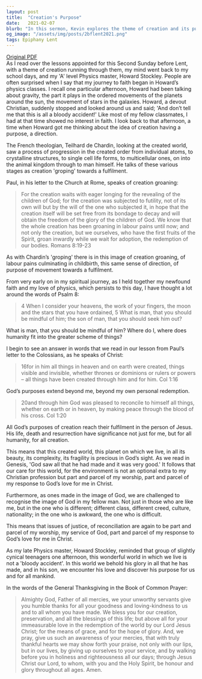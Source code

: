 ```yaml
---
layout: post
title:  "Creation's Purpose"
date:   2021-02-07
blurb: "In this sermon, Kevin explores the theme of creation and its purpose. He recalls how his journey to faith began in physics classes, where he pondered the order and purpose in the universe. He discusses the teachings of French theologian, Teilhard de Chardin, and the Apostle Paul, both of whom saw a progression and purpose in creation. Kevin emphasizes that our care for the world and for each other are integral parts of our worship and response to God's love."
og_image: "/assets/img/posts/2bflent2021.png"
tags: Epiphany Lent
---
```

[Original PDF](/assets/pdf/2bflent2021.pdf)    
As I read over the lessons appointed for this Second Sunday before Lent, with a theme of creation running through them, my mind went back to my school days, and my 'A' level Physics master, Howard Stockley. People are often surprised when I say that my journey to faith began in Howard’s physics classes. I recall one particular afternoon, Howard had been talking about gravity, the part it plays in the ordered movements of the planets around the sun, the movement of stars in the galaxies. Howard, a devout Christian, suddenly stopped and looked around us and said; 'And don’t tell me that this is all a bloody accident!' Like most of my fellow classmates, I had at that time showed no interest in faith. I look back to that afternoon, a time when Howard got me thinking about the idea of creation having a purpose, a direction.

The French theologian, Teilhard de Chardin, looking at the created world, saw a process of progression in the created order from individual atoms, to crystalline structures, to single cell life forms, to multicellular ones, on into the animal kingdom through to man himself. He talks of these various stages as creation 'groping' towards a fulfilment.

Paul, in his letter to the Church at Rome, speaks of creation groaning:

> For the creation waits with eager longing for the revealing of the children of God; for the creation was subjected to futility, not of its own will but by the will of the one who subjected it, in hope that the creation itself will be set free from its bondage to decay and will obtain the freedom of the glory of the children of God. We know that the whole creation has been groaning in labour pains until now; and not only the creation, but we ourselves, who have the first fruits of the Spirit, groan inwardly while we wait for adoption, the redemption of our bodies. Romans 8:19-23

As with Chardin’s 'groping' there is in this image of creation groaning, of labour pains culminating in childbirth, this same sense of direction, of purpose of movement towards a fulfilment.

From very early on in my spiritual journey, as I held together my newfound faith and my love of physics, which persists to this day, I have thought a lot around the words of Psalm 8:

> 4 When I consider your heavens, the work of your fingers, the moon and the stars that you have ordained,
5 What is man, that you should be mindful of him; the son of man, that you should seek him out?

What is man, that you should be mindful of him? Where do I, where does humanity fit into the greater scheme of things?

I begin to see an answer in words that we read in our lesson from Paul’s letter to the Colossians, as he speaks of Christ:

> 16for in him all things in heaven and on earth were created, things visible and invisible, whether thrones or dominions or rulers or powers – all things have been created through him and for him. Col 1:16

God’s purposes extend beyond me, beyond my own personal redemption.

> 20and through him God was pleased to reconcile to himself all things, whether on earth or in heaven, by making peace through the blood of his cross. Col 1:20

All God’s purposes of creation reach their fulfilment in the person of Jesus. His life, death and resurrection have significance not just for me, but for all humanity, for all creation.

This means that this created world, this planet on which we live, in all its beauty, its complexity, its fragility is precious in God’s sight. As we read in Genesis, 'God saw all that he had made and it was very good.' It follows that our care for this world, for the environment is not an optional extra to my Christian profession but part and parcel of my worship, part and parcel of my response to God’s love for me in Christ.

Furthermore, as ones made in the image of God, we are challenged to recognise the image of God in my fellow man. Not just in those who are like me, but in the one who is different; different class, different creed, culture, nationality; in the one who is awkward, the one who is difficult.

This means that issues of justice, of reconciliation are again to be part and parcel of my worship, my service of God, part and parcel of my response to God’s love for me in Christ.

As my late Physics master, Howard Stockley, reminded that group of slightly cynical teenagers one afternoon, this wonderful world in which we live is not a 'bloody accident'. In this world we behold his glory in all that he has made, and in his son, we encounter his love and discover his purpose for us and for all mankind.

In the words of the General Thanksgiving in the Book of Common Prayer:

> Almighty God, Father of all mercies, we your unworthy servants give you humble thanks for all your goodness and loving-kindness to us and to all whom you have made. We bless you for our creation, preservation, and all the blessings of this life; but above all for your immeasurable love in the redemption of the world by our Lord Jesus Christ; for the means of grace, and for the hope of glory. And, we pray, give us such an awareness of your mercies, that with truly thankful hearts we may show forth your praise, not only with our lips, but in our lives, by giving up ourselves to your service, and by walking before you in holiness and righteousness all our days; through Jesus Christ our Lord, to whom, with you and the Holy Spirit, be honour and glory throughout all ages. Amen.
